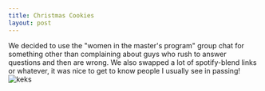 ```yaml
---
title: Christmas Cookies
layout: post
---
```


We decided to use the "women in the master's program" group chat for something other than complaining about guys who rush to answer questions and then are wrong. We also swapped a lot of spotify-blend links or whatever, it was nice to get to know people I usually see in passing!
![keks]({{site.baseurl}}/assets/images/keks.jpg)
